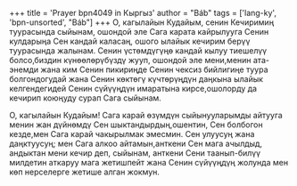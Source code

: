 +++
title = 'Prayer bpn4049 in Кыргыз'
author = "Báb"
tags = ['lang-ky', 'bpn-unsorted', "Báb"]
+++
О, кагылайын Кудайым, сенин Кечиримиң туурасында сыйынам, ошондой эле Сага карата кайрылууга Сенин кулдарыңа Сен кандай каласаң, ошого ылайык кечирим берүү туурасында жалынам. Сенин үстөмдүгүңө кандай кылуу тиешелүү болсо,биздин күнөөлөрүбүздү жууп, ошондой эле мени,менин ата-энемди жана ким Сенин пикириңде Сенин чексиз бийлигиңе туура болгондогудай жана Сенин көктөгү күчтөрүңдүн даңкына ылайык келгендегидей Сенин сүйүүңдүн имаратына кирсе,ошолорду да кечирип коюңуду сурап Сага сыйынам.

О, кагылайын Кудайым! Сага карай өзүмдүн сыйынууларымды айтууга менин жан дүйнөмдү Сен шыктандырдың,ошентин, Сен болбогон кезде,мен Сага карай чакырылмак эмесмин. Сен улуусуң жана даңктуусуң; мен Сага алкоо айтамын,анткени Сен мага ачылдыд, андыктан мени кечир деп, сыйынам, анткени Сени таанып-билүү милдетин аткаруу мага жетишпейт жана Сенин сүйүүңдүң жолунда мен көп нерселерге жетише алган жокмун.
